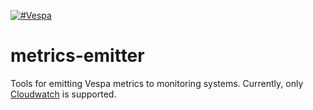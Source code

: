 <!-- Copyright Yahoo. Licensed under the terms of the Apache 2.0 license. See LICENSE in the project root. -->

[![#Vespa](https://vespa.ai/assets/vespa-logo-color.png)](https://vespa.ai)

# metrics-emitter

Tools for emitting Vespa metrics to monitoring systems. Currently, only [Cloudwatch][1] is supported.

[1]: ./cloudwatch
